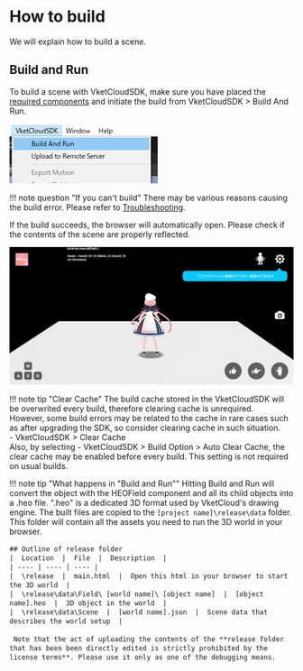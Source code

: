 # How to build
We will explain how to build a scene.

## Build and Run
To build a scene with VketCloudSDK, make sure you have placed the [required components](WorldBasicComponents.md) and initiate the build from VketCloudSDK > Build And Run.
  
![BuildAndRun](img/BuildAndRun.jpg)

!!! note question "If you can't build"
     There may be various reasons causing the build error. Please refer to [Troubleshooting](../troubleshooting/BuildError.md).

If the build succeeds, the browser will automatically open. Please check if the contents of the scene are properly reflected.

![BuildAndRun](img/buildsuccess.jpg)

!!! note tip "Clear Cache"
    The build cache stored in the VketCloudSDK will be overwrited every build, therefore clearing cache is unrequired.<br>
    However, some build errors may be related to the cache in rare cases such as after upgrading the SDK, so consider clearing cache in such situation.<br>
    - VketCloudSDK > Clear Cache<br>
    Also, by selecting - VketCloudSDK > Build Option > Auto Clear Cache, the clear cache may be enabled before every build. This setting is not required on usual builds.

!!! note tip "What happens in "Build and Run""
     Hitting Build and Run will convert the object with the HEOField component and all its child objects into a .heo file. ".heo" is a dedicated 3D format used by VketCloud's drawing engine.
     The built files are copied to the `[project name]\release\data` folder. This folder will contain all the assets you need to run the 3D world in your browser.
    
    ## Outline of release folder  
    |  Location  |  File  |  Description  |
    | ---- | ---- | ---- |
    |  \release  |  main.html  |  Open this html in your browser to start the 3D world  |
    |  \release\data\Field\ [world name]\ [object name]  |  [object name].heo  |  3D object in the world  |
    |  \release\data\Scene  |  [world name].json  |  Scene data that describes the world setup  |

     Note that the act of uploading the contents of the **release folder that has been been directly edited is strictly prohibited by the license terms**. Please use it only as one of the debugging means.